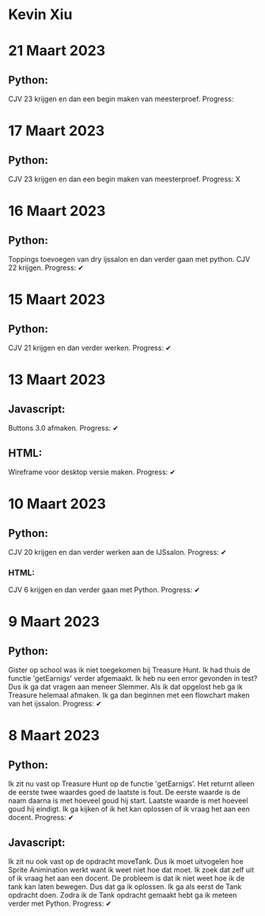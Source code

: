 # Kevin Xiu

# 21 Maart 2023

## Python:
CJV 23 krijgen en dan een begin maken van meesterproef.
Progress: 

# 17 Maart 2023

## Python:
CJV 23 krijgen en dan een begin maken van meesterproef.
Progress: X

# 16 Maart 2023

## Python:
Toppings toevoegen van dry ijssalon en dan verder gaan met python. CJV 22 krijgen.
Progress: ✔

# 15 Maart 2023

## Python:
CJV 21 krijgen en dan verder werken. 
Progress: ✔

# 13 Maart 2023

## Javascript:
Buttons 3.0 afmaken. 
Progress: ✔

## HTML:
Wireframe voor desktop versie maken.
Progress: ✔

# 10 Maart 2023

## Python:
CJV 20 krijgen en dan verder werken aan de IJSsalon. 
Progress: ✔

### HTML:
CJV 6 krijgen en dan verder gaan met Python. 
Progress: ✔

# 9 Maart 2023

## Python:
Gister op school was ik niet toegekomen bij Treasure Hunt. Ik had thuis de functie 'getEarnigs' verder afgemaakt. Ik heb nu een error gevonden in test? Dus ik ga dat vragen aan meneer Slemmer. Als ik dat opgelost heb ga ik Treasure helemaal afmaken. Ik ga dan beginnen met een flowchart maken van het ijssalon. 
Progress: ✔

# 8 Maart 2023

## Python:
Ik zit nu vast op Treasure Hunt op de functie 'getEarnigs'. Het returnt alleen de eerste twee waardes goed de laatste is fout. De eerste waarde is de naam daarna is met hoeveel goud hij start. Laatste waarde is met hoeveel goud hij eindigt. 
Ik ga kijken of ik het kan oplossen of ik vraag het aan een docent. 
Progress: ✔

## Javascript:
Ik zit nu ook vast op de opdracht moveTank. Dus ik moet uitvogelen hoe Sprite Animination werkt want ik weet niet hoe dat moet. Ik zoek dat zelf uit of ik vraag het aan een docent. 
De probleem is dat ik niet weet hoe ik de tank kan laten bewegen. Dus dat ga ik oplossen.
Ik ga als eerst de Tank opdracht doen. Zodra ik de Tank opdracht gemaakt hebt ga ik meteen verder met Python. 
Progress: ✔
